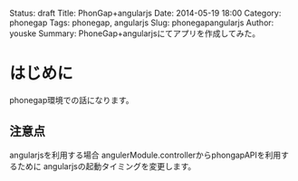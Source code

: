 Status: draft
Title: PhonGap+angularjs
Date: 2014-05-19 18:00
Category: phonegap
Tags: phonegap, angularjs
Slug: phonegapangularjs
Author: youske
Summary: PhoneGap+angularjsにてアプリを作成してみた。

# はじめに
phonegap環境での話になります。


## 注意点

angularjsを利用する場合
angulerModule.controllerからphongapAPIを利用するために
angularjsの起動タイミングを変更します。


